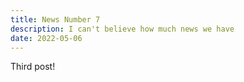 ```yaml
---
title: News Number 7
description: I can't believe how much news we have
date: 2022-05-06
---
```


Third post!
